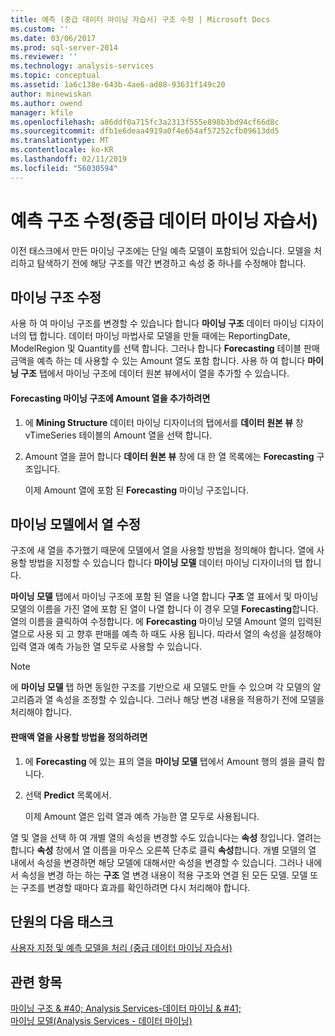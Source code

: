 ```yaml
---
title: 예측 (중급 데이터 마이닝 자습서) 구조 수정 | Microsoft Docs
ms.custom: ''
ms.date: 03/06/2017
ms.prod: sql-server-2014
ms.reviewer: ''
ms.technology: analysis-services
ms.topic: conceptual
ms.assetid: 1a6c138e-643b-4ae6-ad08-93631f149c20
author: minewiskan
ms.author: owend
manager: kfile
ms.openlocfilehash: a86ddf0a715fc3a2313f555e898b3bd94cf66d8c
ms.sourcegitcommit: dfb1e6deaa4919a0f4e654af57252cfb09613dd5
ms.translationtype: MT
ms.contentlocale: ko-KR
ms.lasthandoff: 02/11/2019
ms.locfileid: "56030594"
---
```

# <a name="modifying-the-forecasting-structure-intermediate-data-mining-tutorial"></a>예측 구조 수정(중급 데이터 마이닝 자습서)
  이전 태스크에서 만든 마이닝 구조에는 단일 예측 모델이 포함되어 있습니다. 모델을 처리하고 탐색하기 전에 해당 구조를 약간 변경하고 속성 중 하나를 수정해야 합니다.  
  
## <a name="modifying-the-mining-structure"></a>마이닝 구조 수정  
 사용 하 여 마이닝 구조를 변경할 수 있습니다 합니다 **마이닝 구조** 데이터 마이닝 디자이너의 탭 합니다. 데이터 마이닝 마법사로 모델을 만들 때에는 ReportingDate, ModelRegion 및 Quantity를 선택 합니다. 그러나 합니다 **Forecasting** 테이블 판매 금액을 예측 하는 데 사용할 수 있는 Amount 열도 포함 합니다. 사용 하 여 합니다 **마이닝 구조** 탭에서 마이닝 구조에 데이터 원본 뷰에서이 열을 추가할 수 있습니다.  
  
#### <a name="to-add-the-amount-column-to-the-forecasting-mining-structure"></a>Forecasting 마이닝 구조에 Amount 열을 추가하려면  
  
1.  에 **Mining Structure** 데이터 마이닝 디자이너의 탭에서를 **데이터 원본 뷰** 창 vTimeSeries 테이블의 Amount 열을 선택 합니다.  
  
2.  Amount 열을 끌어 합니다 **데이터 원본 뷰** 창에 대 한 열 목록에는 **Forecasting** 구조입니다.  
  
     이제 Amount 열에 포함 된 **Forecasting** 마이닝 구조입니다.  
  
## <a name="modifying-the-columns-in-the-mining-model"></a>마이닝 모델에서 열 수정  
 구조에 새 열을 추가했기 때문에 모델에서 열을 사용할 방법을 정의해야 합니다. 열에 사용할 방법을 지정할 수 있습니다 합니다 **마이닝 모델** 데이터 마이닝 디자이너의 탭 합니다.  
  
 **마이닝 모델** 탭에서 마이닝 구조에 포함 된 열을 나열 합니다 **구조** 열 표에서 및 마이닝 모델의 이름을 가진 열에 포함 된 열이 나열 합니다 이 경우 모델 **Forecasting**합니다. 열의 이름을 클릭하여 수정합니다. 에 **Forecasting** 마이닝 모델 Amount 열의 입력된 열으로 사용 되 고 향후 판매를 예측 하 때도 사용 됩니다. 따라서 열의 속성을 설정해야 입력 열과 예측 가능한 열 모두로 사용할 수 있습니다.  
  
> [!NOTE]  
>  에 **마이닝 모델** 탭 하면 동일한 구조를 기반으로 새 모델도 만들 수 있으며 각 모델의 알고리즘과 열 속성을 조정할 수 있습니다. 그러나 해당 변경 내용을 적용하기 전에 모델을 처리해야 합니다.  
  
#### <a name="to-define-how-the-amount-column-will-be-used"></a>판매액 열을 사용할 방법을 정의하려면  
  
1.  에 **Forecasting** 에 있는 표의 열을 **마이닝 모델** 탭에서 Amount 행의 셀을 클릭 합니다.  
  
2.  선택 **Predict** 목록에서.  
  
     이제 Amount 열은 입력 열과 예측 가능한 열 모두로 사용됩니다.  
  
 열 및 열을 선택 하 여 개별 열의 속성을 변경할 수도 있습니다는 **속성** 창입니다. 열려는 합니다 **속성** 창에서 열 이름을 마우스 오른쪽 단추로 클릭 **속성**합니다. 개별 모델의 열 내에서 속성을 변경하면 해당 모델에 대해서만 속성을 변경할 수 있습니다. 그러나 내에서 속성을 변경 하는 하는 **구조** 열 변경 내용이 적용 구조와 연결 된 모든 모델. 모델 또는 구조를 변경할 때마다 효과를 확인하려면 다시 처리해야 합니다.  
  
## <a name="next-task-in-lesson"></a>단원의 다음 태스크  
 [사용자 지정 및 예측 모델을 처리 &#40;중급 데이터 마이닝 자습서&#41;](../../2014/tutorials/customize-process-forecasting-model-intermediate-data-mining-tutorial.md)  
  
## <a name="see-also"></a>관련 항목  
 [마이닝 구조 & #40; Analysis Services-데이터 마이닝 & #41;](../../2014/analysis-services/data-mining/mining-structures-analysis-services-data-mining.md)   
 [마이닝 모델&#40;Analysis Services - 데이터 마이닝&#41;](../../2014/analysis-services/data-mining/mining-models-analysis-services-data-mining.md)  
  
  
